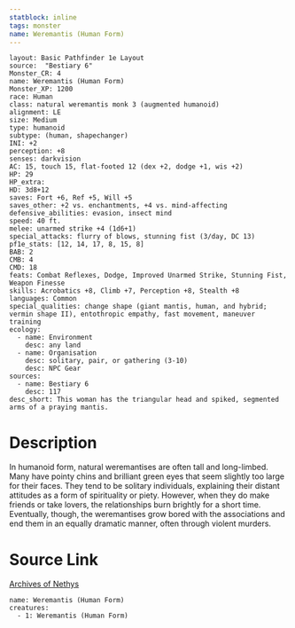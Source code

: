 ```yaml
---
statblock: inline
tags: monster
name: Weremantis (Human Form)
---
```

```statblock
layout: Basic Pathfinder 1e Layout
source:  "Bestiary 6"
Monster_CR: 4
name: Weremantis (Human Form)
Monster_XP: 1200
race: Human
class: natural weremantis monk 3 (augmented humanoid)
alignment: LE
size: Medium
type: humanoid
subtype: (human, shapechanger)
INI: +2
perception: +8
senses: darkvision
AC: 15, touch 15, flat-footed 12 (dex +2, dodge +1, wis +2)
HP: 29
HP_extra: 
HD: 3d8+12
saves: Fort +6, Ref +5, Will +5
saves_other: +2 vs. enchantments, +4 vs. mind-affecting
defensive_abilities: evasion, insect mind
speed: 40 ft.
melee: unarmed strike +4 (1d6+1)
special_attacks: flurry of blows, stunning fist (3/day, DC 13)
pf1e_stats: [12, 14, 17, 8, 15, 8]
BAB: 2
CMB: 4
CMD: 18
feats: Combat Reflexes, Dodge, Improved Unarmed Strike, Stunning Fist, Weapon Finesse
skills: Acrobatics +8, Climb +7, Perception +8, Stealth +8
languages: Common
special_qualities: change shape (giant mantis, human, and hybrid; vermin shape II), entothropic empathy, fast movement, maneuver training
ecology:
  - name: Environment
    desc: any land
  - name: Organisation
    desc: solitary, pair, or gathering (3-10)
    desc: NPC Gear
sources:
  - name: Bestiary 6
    desc: 117
desc_short: This woman has the triangular head and spiked, segmented arms of a praying mantis.
```
# Description
In humanoid form, natural weremantises are often tall and long-limbed. Many have pointy chins and brilliant green eyes that seem slightly too large for their faces. They tend to be solitary individuals, explaining their distant attitudes as a form of spirituality or piety. However, when they do make friends or take lovers, the relationships burn brightly for a short time. Eventually, though, the weremantises grow bored with the associations and end them in an equally dramatic manner, often through violent murders.
# Source Link
[Archives of Nethys](https://aonprd.com/MonsterDisplay.aspx?ItemName=Weremantis%20(Human%20Form))
```encounter-table
name: Weremantis (Human Form)
creatures:
  - 1: Weremantis (Human Form)
```
